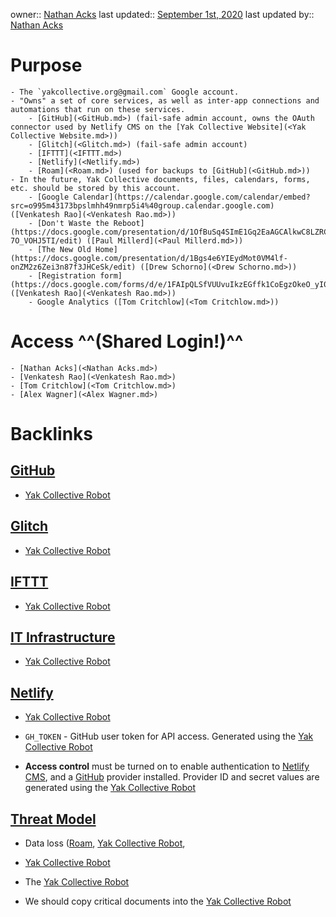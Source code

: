 owner:: [Nathan Acks](<Nathan Acks.md>)
last updated:: [September 1st, 2020](<September 1st, 2020.md>)
last updated by:: [Nathan Acks](<Nathan Acks.md>)
# Purpose
    - The `yakcollective.org@gmail.com` Google account.
    - "Owns" a set of core services, as well as inter-app connections and automations that run on these services.
        - [GitHub](<GitHub.md>) (fail-safe admin account, owns the OAuth connector used by Netlify CMS on the [Yak Collective Website](<Yak Collective Website.md>))
        - [Glitch](<Glitch.md>) (fail-safe admin account)
        - [IFTTT](<IFTTT.md>)
        - [Netlify](<Netlify.md>)
        - [Roam](<Roam.md>) (used for backups to [GitHub](<GitHub.md>))
    - In the future, Yak Collective documents, files, calendars, forms, etc. should be stored by this account.
        - [Google Calendar](https://calendar.google.com/calendar/embed?src=o995m43173bpslmhh49nmrp5i4%40group.calendar.google.com) ([Venkatesh Rao](<Venkatesh Rao.md>))
        - [Don't Waste the Reboot](https://docs.google.com/presentation/d/1OfBuSq4SImE1Gq2EaAGCAlkwC8LZRCWx-7O_VOHJ5TI/edit) ([Paul Millerd](<Paul Millerd.md>))
        - [The New Old Home](https://docs.google.com/presentation/d/1Bgs4e6YIEydMot0VM4lf-onZM2z6Zei3n87f3JHCeSk/edit) ([Drew Schorno](<Drew Schorno.md>))
        - [Registration form](https://docs.google.com/forms/d/e/1FAIpQLSfVUUvuIkzEGffk1CoEgzOkeO_yI05Nuw6zU3H1TNLmiQOf7g/viewform) ([Venkatesh Rao](<Venkatesh Rao.md>))
        - Google Analytics ([Tom Critchlow](<Tom Critchlow.md>))
# Access ^^(Shared Login!)^^
    - [Nathan Acks](<Nathan Acks.md>)
    - [Venkatesh Rao](<Venkatesh Rao.md>)
    - [Tom Critchlow](<Tom Critchlow.md>)
    - [Alex Wagner](<Alex Wagner.md>)

# Backlinks
## [GitHub](<GitHub.md>)
- [Yak Collective Robot](<Yak Collective Robot.md>)

## [Glitch](<Glitch.md>)
- [Yak Collective Robot](<Yak Collective Robot.md>)

## [IFTTT](<IFTTT.md>)
- [Yak Collective Robot](<Yak Collective Robot.md>)

## [IT Infrastructure](<IT Infrastructure.md>)
- [Yak Collective Robot](<Yak Collective Robot.md>)

## [Netlify](<Netlify.md>)
- [Yak Collective Robot](<Yak Collective Robot.md>)

- `GH_TOKEN` - GitHub user token for API access. Generated using the [Yak Collective Robot](<Yak Collective Robot.md>)

- **Access control** must be turned on to enable authentication to [Netlify CMS](https://www.netlifycms.org/), and a [GitHub](<GitHub.md>) provider installed. Provider ID and secret values are generated using the [Yak Collective Robot](<Yak Collective Robot.md>)

## [Threat Model](<Threat Model.md>)
- Data loss ([Roam](<Roam.md>), [Yak Collective Robot](<Yak Collective Robot.md>),

- [Yak Collective Robot](<Yak Collective Robot.md>)

- The [Yak Collective Robot](<Yak Collective Robot.md>)

- We should copy critical documents into the [Yak Collective Robot](<Yak Collective Robot.md>)

